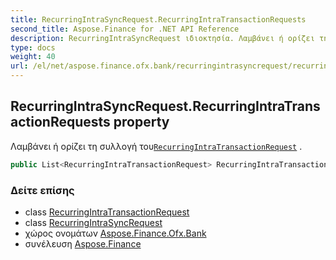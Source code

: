 ```yaml
---
title: RecurringIntraSyncRequest.RecurringIntraTransactionRequests
second_title: Aspose.Finance for .NET API Reference
description: RecurringIntraSyncRequest ιδιοκτησία. Λαμβάνει ή ορίζει τη συλλογή τουRecurringIntraTransactionRequest .
type: docs
weight: 40
url: /el/net/aspose.finance.ofx.bank/recurringintrasyncrequest/recurringintratransactionrequests/
---
```

## RecurringIntraSyncRequest.RecurringIntraTransactionRequests property

Λαμβάνει ή ορίζει τη συλλογή του[`RecurringIntraTransactionRequest`](../../recurringintratransactionrequest/) .

```csharp
public List<RecurringIntraTransactionRequest> RecurringIntraTransactionRequests { get; set; }
```

### Δείτε επίσης

* class [RecurringIntraTransactionRequest](../../recurringintratransactionrequest/)
* class [RecurringIntraSyncRequest](../)
* χώρος ονομάτων [Aspose.Finance.Ofx.Bank](../../recurringintrasyncrequest/)
* συνέλευση [Aspose.Finance](../../../)



